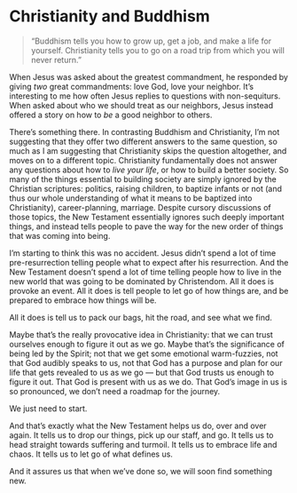 # Christianity and Buddhism

> “Buddhism tells you how to grow up, get a job, and make a life for yourself. Christianity tells you to go on a road trip from which you will never return.”

When Jesus was asked about the greatest commandment, he responded by giving *two* great commandments: love God, love your neighbor. It’s interesting to me how often Jesus replies to questions with non-sequiturs. When asked about who we should treat as our neighbors, Jesus instead offered a story on how to *be* a good neighbor to others.

There’s something there. In contrasting Buddhism and Christianity, I’m not suggesting that they offer two different answers to the same question, so much as I am suggesting that Christianity skips the question altogether, and moves on to a different topic. Christianity fundamentally does not answer any questions about how to *live your life*, or how to build a better society. So many of the things essential to building society are simply ignored by the Christian scriptures: politics, raising children, to baptize infants or not (and thus our whole understanding of what it means to be baptized into Christianity), career-planning, marriage. Despite cursory discussions of those topics, the New Testament essentially ignores such deeply important things, and instead tells people to pave the way for the new order of things that was coming into being.

I’m starting to think this was no accident. Jesus didn’t spend a lot of time pre-resurrection telling people what to expect after his resurrection. And the New Testament doesn’t spend a lot of time telling people how to live in the new world that was going to be dominated by Christendom. All it does is provoke an event. All it does is tell people to let go of how things are, and be prepared to embrace how things will be.

All it does is tell us to pack our bags, hit the road, and see what we find.

Maybe that’s the really provocative idea in Christianity: that we can trust ourselves enough to figure it out as we go. Maybe that’s the significance of being led by the Spirit; not that we get some emotional warm-fuzzies, not that God audibly speaks to us, not that God has a purpose and plan for our life that gets revealed to us as we go — but that God trusts us enough to figure it out. That God is present with us as we do. That God’s image in us is so pronounced, we don’t need a roadmap for the journey.

We just need to start. 

And that’s exactly what the New Testament helps us do, over and over again. It tells us to drop our things, pick up our staff, and go. It tells us to head straight towards suffering and turmoil. It tells us to embrace life and chaos. It tells us to let go of what defines us. 

And it assures us that when we’ve done so, we will soon find something new.
